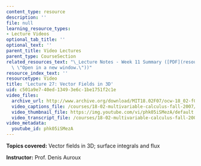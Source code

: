 ```yaml
---
content_type: resource
description: ''
file: null
learning_resource_types:
- Lecture Videos
optional_tab_title: ''
optional_text: ''
parent_title: Video Lectures
parent_type: CourseSection
related_resources_text: "\_Lecture Notes - Week 11 Summary ([PDF](resources/lec_week11\
  \ \"Open in a new window.\"))"
resource_index_text: ''
resourcetype: Video
title: 'Lecture 27: Vector Fields in 3D'
uid: c501a9e7-40ed-1349-3e6c-1be1751f2c1e
video_files:
  archive_url: http://www.archive.org/download/MIT18.02F07/ocw-18_02-f07-lec27_300k.mp4
  video_captions_file: /courses/18-02-multivariable-calculus-fall-2007/a5fd2b1a48c55983bedeb51b2aedb8f4_phk05iSMezA.vtt
  video_thumbnail_file: https://img.youtube.com/vi/phk05iSMezA/default.jpg
  video_transcript_file: /courses/18-02-multivariable-calculus-fall-2007/1e8454840e4a5ba924294fb34ac4dda1_phk05iSMezA.pdf
video_metadata:
  youtube_id: phk05iSMezA
---
```


**Topics covered:** Vector fields in 3D; surface integrals and flux

**Instructor:** Prof. Denis Auroux